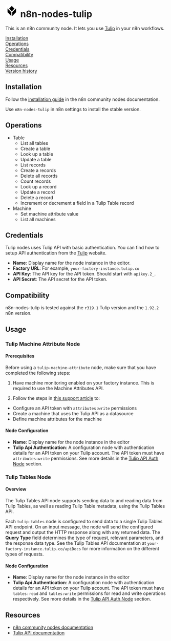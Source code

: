 # <img src="nodes/Tulip/tulip.svg"  height="40"> n8n-nodes-tulip

This is an n8n community node. It lets you use [Tulip](https://tulip.co) in your n8n workflows.

[Installation](#installation)  
[Operations](#operations)  
[Credentials](#credentials)  
[Compatibility](#compatibility)  
[Usage](#usage)  
[Resources](#resources)  
[Version history](#version-history)

## Installation

Follow the [installation guide](https://docs.n8n.io/integrations/community-nodes/installation/) in the n8n community nodes documentation.

Use `n8n-nodes-tulip` in n8n settings to install the stable version.

## Operations

* Table
  * List all tables
  * Create a table
  * Look up a table
  * Update a table
  * List records
  * Create a records
  * Delete all records
  * Count records
  * Look up a record
  * Update a record
  * Delete a record
  * Increment or decrement a field in a Tulip Table record
* Machine
  * Set machine attribute value
  * List all machines

## Credentials

Tulip nodes uses Tulip API with basic authentication. You can find how to setup API authentication from the [Tulip](https://support.tulip.co/docs/setting-up-a-tulip-api) website.

- **Name**: Display name for the node instance in the editor.
- **Factory URL**: For example, `your-factory-instance.tulip.co`
- **API Key**: The API key for the API token. Should start with `apikey.2_`.
- **API Secret**: The API secret for the API token.

## Compatibility

n8n-nodes-tulip is tested against the `r319.1` Tulip version and the `1.92.2` n8n version.

## Usage

### Tulip Machine Attribute Node

#### Prerequisites
Before using a `tulip-machine-attribute` node, make sure that you have completed the following steps:

1. Have machine monitoring enabled on your factory instance. This is required to use the Machine Attributes API.

2. Follow the steps in [this support article](https://support.tulip.co/en/articles/5007794-how-to-use-the-machine-attributes-api) to:

  - Configure an API token with `attributes:write` permissions
  - Create a machine that uses the Tulip API as a datasource
  - Define machine attributes for the machine

#### Node Configuration

- **Name**: Display name for the node instance in the editor
- **Tulip Api Authentication**: A configuration node with authentication details for an API token on your Tulip account. The API token must have `attributes:write` permissions. See more details in the [Tulip API Auth Node](#tulip-api-auth-node) section.

### Tulip Tables Node

#### Overview

The Tulip Tables API node supports sending data to and reading data from Tulip Tables, as well as reading Tulip Table metadata, using the Tulip Tables API.

Each `tulip-tables` node is configured to send data to a single Tulip Tables API endpoint. On an input message, the node will send the configured request and output the HTTP response along with any returned data. The **Query Type** field determines the type of request, relevant parameters, and the response data type. See the Tulip Tables API documentation at `your-factory-instance.tulip.co/apiDocs` for more information on the different types of requests.

#### Node Configuration

- **Name**: Display name for the node instance in the editor
- **Tulip Api Authentication**: A configuration node with authentication details for an API token on your Tulip account. The API token must have `tables:read` and `tables:write` permissions for read and write operations respectively. See more details in the [Tulip API Auth Node](#tulip-api-auth-node) section.

## Resources

* [n8n community nodes documentation](https://docs.n8n.io/integrations/community-nodes/)
* [Tulip API documentation](https://support.tulip.co/docs/setting-up-a-tulip-api)
